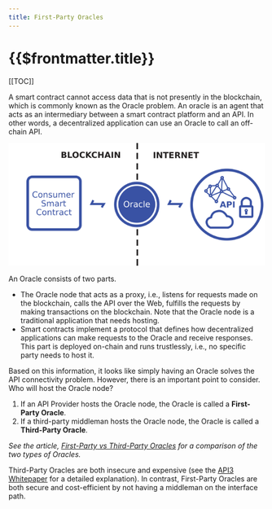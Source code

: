 ```yaml
---
title: First-Party Oracles
---
```


# {{$frontmatter.title}}

<TocHeader />
[[TOC]]

A smart contract cannot access data that is not presently in the blockchain, which is commonly known as the Oracle problem. An oracle is an agent that acts as an intermediary between a smart contract platform and an API. In other words, a decentralized application can use an Oracle to call an off-chain API.

![oracle.png](../figures/oracle.png)

An Oracle consists of two parts.

* The Oracle node that acts as a proxy, i.e., listens for requests made on the blockchain, calls the API over the Web, fulfills the requests by making transactions on the blockchain. Note that the Oracle node is a traditional application that needs hosting.
* Smart contracts implement a protocol that defines how decentralized applications can make requests to the Oracle and receive responses. This part is deployed on-chain and runs trustlessly, i.e., no specific party needs to host it.

Based on this information, it looks like simply having an Oracle solves the API connectivity problem. However, there is an important point to consider. Who will host the Oracle node?
 
1. If an API Provider hosts the Oracle node, the Oracle is called a **First-Party Oracle**.
2. If a third-party middleman hosts the Oracle node, the Oracle is called a **Third-Party Oracle**.

*See the article, [First-Party vs Third-Party Oracles](https://medium.com/api3/first-party-vs-third-party-oracles-90356e3cffe5) for a comparison of the two types of Oracles.*

Third-Party Oracles are both insecure and expensive (see the <a href="../../api3-whitepaper.pdf" target="_whitepaper_pdf">API3 Whitepaper</a> for a detailed explanation). In contrast, First-Party Oracles are both secure and cost-efficient by not having a middleman on the interface path.
